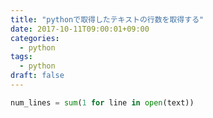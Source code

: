 ```yaml
---
title: "pythonで取得したテキストの行数を取得する"
date: 2017-10-11T09:00:01+09:00
categories:
  - python
tags:
  - python
draft: false
---
```

```python
num_lines = sum(1 for line in open(text))
```
